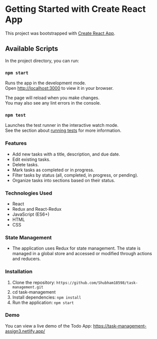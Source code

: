 # Getting Started with Create React App

This project was bootstrapped with [Create React App](https://github.com/facebook/create-react-app).

## Available Scripts

In the project directory, you can run:

### `npm start`

Runs the app in the development mode.\
Open [http://localhost:3000](http://localhost:3000) to view it in your browser.

The page will reload when you make changes.\
You may also see any lint errors in the console.

### `npm test`

Launches the test runner in the interactive watch mode.\
See the section about [running tests](https://facebook.github.io/create-react-app/docs/running-tests) for more information.

### Features

- Add new tasks with a title, description, and due date.
- Edit existing tasks.
- Delete tasks.
- Mark tasks as completed or in progress.
- Filter tasks by status (all, completed, in progress, or pending).
- Organize tasks into sections based on their status.


### Technologies Used

- React
- Redux and React-Redux
- JavaScript (ES6+)
- HTML
- CSS

### State Management

- The application uses Redux for state management. The state is managed in a global store and accessed or modified through actions and reducers.

### Installation

1. Clone the repository: `https://github.com/Shubham18598/task-management.git`
2. cd task-management
3. Install dependencies: `npm install`
4. Run the application: `npm start`


### Demo

You can view a live demo of the Todo App: https://task-management-assign3.netlify.app/

